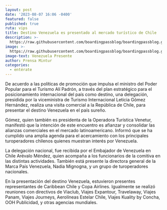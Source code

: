 ```yaml
---
layout: post
date: '2023-08-07 16:06 -0400'
featured: false
published: true
ruta: vips
title: Destino Venezuela es presentado al mercado turístico de Chile
description: >-
  https://raw.githubusercontent.com/boardingpassblog/boardingpassblog.github.io/main/assets/images/Vzla-Paisajes.jpg
image: >-
  https://raw.githubusercontent.com/boardingpassblog/boardingpassblog.github.io/main/assets/images/Vzla-Paisajes.jpg
image-text: Venezuela Presente
author: Prensa Mintur
categories:
  - entérate
---
```

De acuerdo a las políticas de promoción que impulsa el ministro del Poder Popular para el Turismo Alí Padrón, a través del plan estratégico para el posicionamiento internacional del país como destino, una delegación, presidida  por la viceministra de Turismo Internacional Leticia Gómez Hernández, realiza una visita comercial a la República de Chile, para presentar el destino Venezuela en el país sureño.  

Gómez, quien también es presidenta de la Operadora Turística Venetur, manifestó que la intención de este encuentro es afianzar y consolidar las alianzas comerciales en el mercado latinoamericano. Informó que se ha cumplido una amplia agenda para el acercamiento con los principales turoperadores chilenos quienes muestran interés por Venezuela.

La delegación nacional, fue recibida por el Embajador de Venezuela en Chile Arévalo Méndez, quien acompaña a los funcionarios de la comitiva en las distintas actividades. También está presente la directora general de la Marca País Venezuela, Nadia Mignogna, y un grupo de turoperadores nacionales.

En la presentación del destino Venezuela, estuvieron presentes representantes de Caribbean Chile y Copa Airlines. Igualmente se realizó reuniones con directivos de Viaclub, Viajes Expantour, Travelaway, Viajes Panam, Viajes Journeys, Aerolíneas Estelar Chile, Viajes Kuality by Concha, OOH Publicidad, y otras agencias mundiales.

